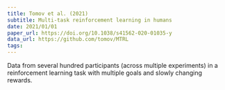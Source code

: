 ```yaml
---
title: Tomov et al. (2021)
subtitle: Multi-task reinforcement learning in humans
date: 2021/01/01
paper_url: https://doi.org/10.1038/s41562-020-01035-y
data_url: https://github.com/tomov/MTRL
tags:
---
```


Data from several hundred participants (across multiple experiments) in a reinforcement learning task with multiple goals and slowly changing rewards.
